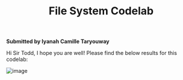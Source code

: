 <html>

<header>
  <h1>File System Codelab </h1>
</header>
  
<body>
<b>Submitted by Iyanah Camille Taryouway</b>

Hi Sir Todd, I hope you are well! Please find the below results for this codelab: 

![image](https://github.com/user-attachments/assets/71d3aedf-bc7b-4153-aa73-986c372a45cc)

  
</body>
</html>
